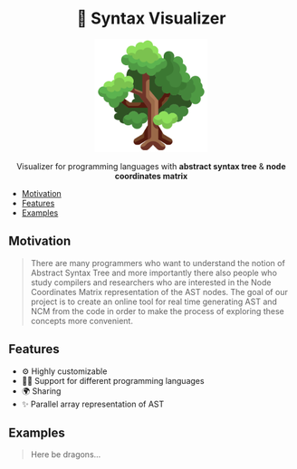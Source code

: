 <h1 align="center"> 🔭 Syntax Visualizer </h1>


<p align="center">
<img src="assets/tree.png" width="200">
</p>

<p align="center">
Visualizer for programming languages with
<strong>abstract syntax tree</strong>
&
<strong>node coordinates matrix</strong> 
</p>

- [Motivation](#motivation)
- [Features](#features)
- [Examples](#examples)

## Motivation

> There are many programmers who want to understand the notion of
> Abstract Syntax Tree and more importantly there also people who
> study compilers and researchers who are interested in the Node
> Coordinates Matrix representation of the AST nodes.
> The goal of our project is to create an online tool for
> real time generating AST and NCM from the code in order
> to make the process of exploring these concepts more convenient.

## Features

- ⚙️ Highly customizable
- 👨‍💻️ Support for different programming languages
- 🌍 Sharing
- ✨ Parallel array representation of AST

## Examples

> Here be dragons...